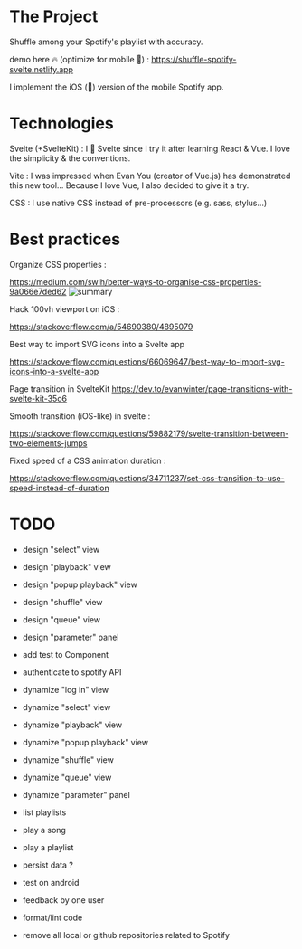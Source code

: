 # The Project

Shuffle among your Spotify's playlist with accuracy.

demo here 🔥 (optimize for mobile 📱) : https://shuffle-spotify-svelte.netlify.app

I implement the iOS (🍎) version of the mobile Spotify app.

# Technologies

Svelte (+SvelteKit) : I 💚 Svelte since I try it after learning React & Vue.
I love the simplicity & the conventions.

Vite : I was impressed when Evan You (creator of Vue.js) has demonstrated this new tool... Because I love Vue, I also decided to give it a try.

CSS : I use native CSS instead of pre-processors (e.g. sass, stylus...)

# Best practices

Organize CSS properties :

https://medium.com/swlh/better-ways-to-organise-css-properties-9a066e7ded62
![summary](https://miro.medium.com/max/1400/1*RYMDPwcVjiZDbOJy4hfYmw.png)

Hack 100vh viewport on iOS :

https://stackoverflow.com/a/54690380/4895079

Best way to import SVG icons into a Svelte app

https://stackoverflow.com/questions/66069647/best-way-to-import-svg-icons-into-a-svelte-app

Page transition in SvelteKit
https://dev.to/evanwinter/page-transitions-with-svelte-kit-35o6

Smooth transition (iOS-like) in svelte :

https://stackoverflow.com/questions/59882179/svelte-transition-between-two-elements-jumps

Fixed speed of a CSS animation duration :

https://stackoverflow.com/questions/34711237/set-css-transition-to-use-speed-instead-of-duration

# TODO

- design "select" view
- design "playback" view
- design "popup playback" view
- design "shuffle" view
- design "queue" view
- design "parameter" panel
- add test to Component

- authenticate to spotify API
- dynamize "log in" view
- dynamize "select" view
- dynamize "playback" view
- dynamize "popup playback" view
- dynamize "shuffle" view
- dynamize "queue" view
- dynamize "parameter" panel
- list playlists
- play a song
- play a playlist

- persist data ?

- test on android
- feedback by one user

- format/lint code
- remove all local or github repositories related to Spotify
